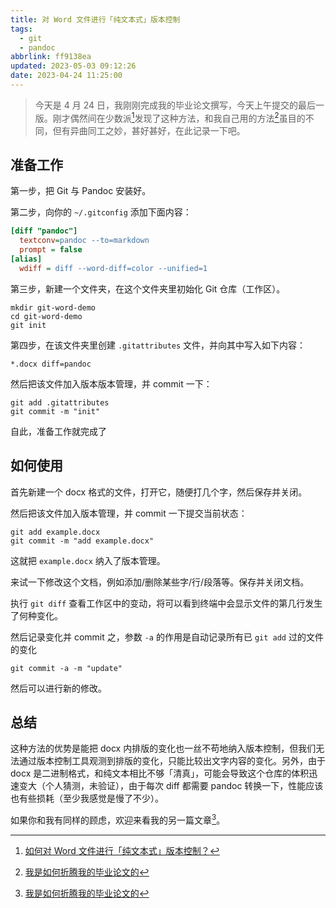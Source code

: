 ```yaml
---
title: 对 Word 文件进行「纯文本式」版本控制
tags:
  - git
  - pandoc
abbrlink: ff9138ea
updated: 2023-05-03 09:12:26
date: 2023-04-24 11:25:00
---
```


> 今天是 4 月 24 日，我刚刚完成我的毕业论文撰写，今天上午提交的最后一版。刚才偶然间在少数派[^1]发现了这种方法，和我自己用的方法[^2]虽目的不同，但有异曲同工之妙，甚好甚好，在此记录一下吧。

## 准备工作

第一步，把 Git 与 Pandoc 安装好。

第二步，向你的 `~/.gitconfig` 添加下面内容：

```cfg
[diff "pandoc"]
  textconv=pandoc --to=markdown
  prompt = false
[alias]
  wdiff = diff --word-diff=color --unified=1
```

第三步，新建一个文件夹，在这个文件夹里初始化 Git 仓库（工作区）。

```shell
mkdir git-word-demo
cd git-word-demo
git init
```

第四步，在该文件夹里创建 `.gitattributes` 文件，并向其中写入如下内容：

```config
*.docx diff=pandoc
```

然后把该文件加入版本版本管理，并 commit 一下：

```shell
git add .gitattributes
git commit -m "init"
```

自此，准备工作就完成了

## 如何使用

首先新建一个 docx 格式的文件，打开它，随便打几个字，然后保存并关闭。

然后把该文件加入版本管理，并 commit 一下提交当前状态：

```shell
git add example.docx
git commit -m "add example.docx"
```

这就把 `example.docx` 纳入了版本管理。

来试一下修改这个文档，例如添加/删除某些字/行/段落等。保存并关闭文档。

执行 `git diff` 查看工作区中的变动，将可以看到终端中会显示文件的第几行发生了何种变化。

然后记录变化并 commit 之，参数 `-a` 的作用是自动记录所有已 `git add` 过的文件的变化

```shell
git commit -a -m "update"
```

然后可以进行新的修改。

## 总结

这种方法的优势是能把 docx 内排版的变化也一丝不苟地纳入版本控制，但我们无法通过版本控制工具观测到排版的变化，只能比较出文字内容的变化。另外，由于 docx 是二进制格式，和纯文本相比不够「清真」，可能会导致这个仓库的体积迅速变大（个人猜测，未验证），由于每次 diff 都需要 pandoc 转换一下，性能应该也有些损耗（至少我感觉是慢了不少）。

如果你和我有同样的顾虑，欢迎来看我的另一篇文章[^2]。

[^1]: [如何对 Word 文件进行「纯文本式」版本控制？](https://sspai.com/post/58507)
[^2]: [我是如何折腾我的毕业论文的](/post/a95c408eb04f4dfc88634660622a6d2e/)

